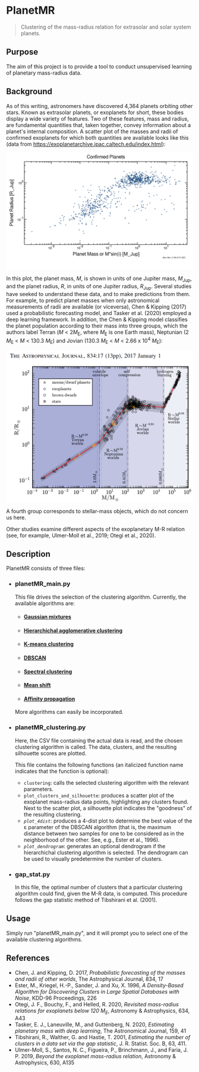# PlanetMR
> Clustering of the mass-radius relation for extrasolar and solar system planets.

## Purpose
The aim of this project is to provide a tool to conduct unsupervised learning of planetary mass-radius data. 

## Background
As of this writing, astronomers have discovered 4,364 planets orbiting other stars. Known as extrasolar planets, or exoplanets for short, these bodies display a wide variety of features. Two of these features, mass and radius, are fundamental quantities that, taken together, convey information about a planet's internal composition. A scatter plot of the masses and radii of confirmed exoplanets for which both quantities are available looks like this (data from https://exoplanetarchive.ipac.caltech.edu/index.html):

![mass-radius](https://github.com/AstroAugusto/PlanetMR/blob/main/MR.png)

In this plot, the planet mass, *M*, is shown in units of one Jupiter mass, *M*<sub>Jup</sub>, and the planet radius, *R*, in units of one Jupiter radius, *R*<sub>Jup</sub>. Several studies have seeked to understand these data, and to make predictions from them. For example, to predict planet masses when only astronomical measurements of radii are available (or viceversa), Chen & Kipping (2017) used a probabilistic forecasting model, and Tasker et al. (2020) employed a deep learning framework. In addition, the Chen & Kipping model classifies the planet population according to their mass into three groups, which the authors label Terran (*M* < 2*M*<sub>E</sub>, where *M*<sub>E</sub> is one Earth mass), Neptunian (2 *M*<sub>E</sub> < *M* < 130.3 *M*<sub>E</sub>) and Jovian (130.3 *M*<sub>E</sub> < *M* < 2.66 x 10<sup>4</sup> *M*<sub>E</sub>): 

![chen&kipping](https://github.com/AstroAugusto/PlanetMR/blob/main/C%26K17.png)

A fourth group corresponds to stellar-mass objects, which do not concern us here. 

Other studies examine different aspects of the exoplanetary M-R relation (see, for example, Ulmer-Moll et al., 2019; Otegi et al., 2020). 

## Description
PlanetMR consists of three files:

- ### planetMR_main.py
  This file drives the selection of the clustering algorithm. Currently, the available algorithms are:
    - #### [Gaussian mixtures](https://scikit-learn.org/stable/modules/mixture.html)
    - #### [Hierarchichal agglomerative clustering](https://scikit-learn.org/stable/modules/clustering.html#hierarchical-clustering)
    - #### [K-means clustering](https://scikit-learn.org/stable/modules/clustering.html#k-means)
    - #### [DBSCAN](https://scikit-learn.org/stable/modules/clustering.html#dbscan)
    - #### [Spectral clustering](https://scikit-learn.org/stable/modules/clustering.html#spectral-clustering)
    - #### [Mean shift](https://scikit-learn.org/stable/modules/clustering.html#mean-shift)
    - #### [Affinity propagation](https://scikit-learn.org/stable/modules/clustering.html#affinity-propagation)
   
   More algorithms can easily be incorporated.
   
 - ### planetMR_clustering.py
   Here, the CSV file containing the actual data is read, and the chosen clustering algorithm is called. The data, clusters, and the resulting silhouette scores      are plotted. 
   
   This file contains the following functions (an italicized function name indicates that the function is optional):
   
    - `clustering`: calls the selected clustering algorithm with the relevant parameters.
    - `plot_clusters_and_silhouette`: produces a scatter plot of the exoplanet mass-radius data points, highlighting any clusters found. Next to the scatter plot, a 
       silhouette plot indicates the "goodness" of the resulting clustering.  
    - *`plot_4dist`*: produces a 4-dist plot to determine the best value of the &epsilon; parameter of the DBSCAN algorithm (that is, the maximum distance between          two samples for one to be considered as in the neighborhood of the other. See, e.g., Ester et al., 1996). 
    - *`plot_dendrogram`*: generates an optional dendrogram if the hierarchichal clustering algorithm is selected. The dendrogram can be used to visually        predetermine the number of clusters.

- ### gap_stat.py
  In this file, the optimal number of clusters that a particular clustering algorithm could find, given the M-R data, is computed. This procedure follows the gap statistic method of Tibshirani et al. (2001). 
  
## Usage
Simply run "planetMR_main.py", and it will prompt you to select one of the available clustering algorithms.  

## References
- Chen, J. and Kipping, D. 2017, *Probabilistic forecasting of the masses and radii of other worlds*, The Astrophysical Journal, 834, 17
- Ester, M., Kriegel, H.-P., Sander, J. and Xu, X. 1996, *A Density-Based Algorithm for Discovering Clusters in Large Spatial Databases with Noise*, KDD-96       Proceedings, 226
- Otegi, J. F., Bouchy, F., and Helled, R. 2020, *Revisited mass-radius relations for exoplanets below 120 M<sub>E</sub>*, Astronomy & Astrophysics, 634, A43
- Tasker, E. J., Laneuville, M., and Guttenberg, N. 2020, *Estimating planetary mass with deep learning*, The Astronomical Journal, 159, 41 
- Tibshirani, R., Walther, G. and Hastie, T. 2001, *Estimating the number of clusters in a data set via the gap statistic*, J. R. Statist. Soc. B, 63, 411.
- Ulmer-Moll, S., Santos, N. C., Figueira, P., Brinchmann, J., and Faria, J. P. 2019, *Beyond the exoplanet mass-radius relation*, Astronomy & Astrophysics, 630, A135
